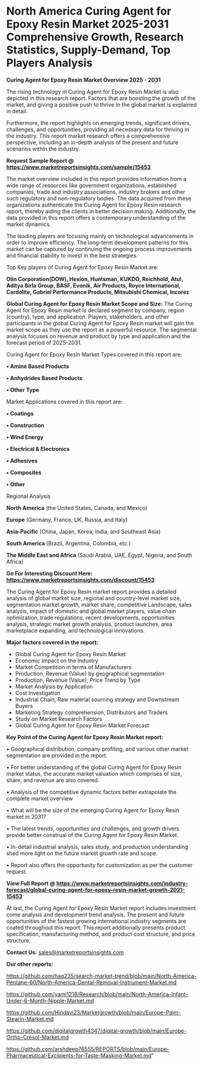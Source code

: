 # North America Curing Agent for Epoxy Resin Market 2025-2031 Comprehensive Growth, Research Statistics, Supply-Demand,  Top Players Analysis

<Strong> Curing Agent for Epoxy Resin Market Overview 2025 - 2031</strong>

The rising technology in Curing Agent for Epoxy Resin Market is also depicted in this research report. Factors that are boosting the growth of the market, and giving a positive push to thrive in the global market is explained in detail.

Furthermore, the report highlights on emerging trends, significant drivers, challenges, and opportunities, providing all necessary data for thriving in the industry. This report market research offers a comprehensive perspective, including an in-depth analysis of the present and future scenarios within the industry.

<strong>Request Sample Report @ <a href=https://www.marketreportsinsights.com/sample/15453>https://www.marketreportsinsights.com/sample/15453</a></strong>

The market overview included in this report provides information from a wide range of resources like government organizations, established companies, trade and industry associations, industry brokers and other such regulatory and non-regulatory bodies. The data acquired from these organizations authenticate the Curing Agent for Epoxy Resin research report, thereby aiding the clients in better decision making. Additionally, the data provided in this report offers a contemporary understanding of the market dynamics.

The leading players are focusing mainly on technological advancements in order to improve efficiency. The long-term development patterns for this market can be captured by continuing the ongoing process improvements and financial stability to invest in the best strategies.

Top Key players of Curing Agent for Epoxy Resin Market are:

<strong>Olin Corporation(DOW), Hexion, Huntsman, KUKDO, Reichhold, Atul, Aditya Birla Group, BASF, Evonik, Air Products, Royce International, Cardolite, Gabriel Performance Products, Mitsubishi Chemical, Incorez</strong>

<strong><b>Global Curing Agent for Epoxy Resin Market Scope and Size:</b></strong>
The Curing Agent for Epoxy Resin market is declared segment by company, region (country), type, and application. Players, stakeholders, and other participants in the global Curing Agent for Epoxy Resin market will gain the market scope as they use the report as a powerful resource. The segmental analysis focuses on revenue and product by type and application and the forecast period of 2025-2031.

Curing Agent for Epoxy Resin Market Types covered in this report are:

<strong>• Amine Based Products

• Anhydrides Based Products

• Other Type</strong>

Market Applications covered in this report are:

<strong>• Coatings

• Construction

• Wind Energy

• Electrical & Electronics

• Adhesives

• Composites

• Other</strong> 

Regional Analysis

<strong>North America</strong> (the United States, Canada, and Mexico)

<strong>Europe</strong> (Germany, France, UK, Russia, and Italy)

<strong>Asia-Pacific</strong> (China, Japan, Korea, India, and Southeast Asia)

<strong>South America</strong> (Brazil, Argentina, Colombia, etc.)

<strong>The Middle East and Africa</strong> (Saudi Arabia, UAE, Egypt, Nigeria, and South Africa)

<strong>Go For Interesting Discount Here: <a href=https://www.marketreportsinsights.com/discount/15453>https://www.marketreportsinsights.com/discount/15453</a></strong>

The Curing Agent for Epoxy Resin market report provides a detailed analysis of global market size, regional and country-level market size, segmentation market growth, market share, competitive Landscape, sales analysis, impact of domestic and global market players, value chain optimization, trade regulations, recent developments, opportunities analysis, strategic market growth analysis, product launches, area marketplace expanding, and technological innovations.

<strong><b>Major factors covered in the report:</b></strong>
<ul>
  <li>Global Curing Agent for Epoxy Resin Market </li>
  <li>Economic Impact on the Industry</li>
  <li>Market Competition in terms of Manufacturers</li>
  <li>Production, Revenue (Value) by geographical segmentation</li>
  <li>Production, Revenue (Value), Price Trend by Type</li>
  <li>Market Analysis by Application</li>
  <li>Cost Investigation</li>
  <li>Industrial Chain, Raw material sourcing strategy and Downstream Buyers</li>
  <li>Marketing Strategy comprehension, Distributors and Traders</li>
  <li>Study on Market Research Factors</li>
  <li>Global Curing Agent for Epoxy Resin Market Forecast</li>
</ul>

<strong><b>Key Point of the Curing Agent for Epoxy Resin Market report:</b></strong>

• Geographical distribution, company profiling, and various other market segmentation are provided in the report.

• For better understanding of the global Curing Agent for Epoxy Resin market status, the accurate market valuation which comprises of size, share, and revenue are also covered.

• Analysis of the competitive dynamic factors better extrapolate the complete market overview

• What will be the size of the emerging Curing Agent for Epoxy Resin market in 2031?

• The latest trends, opportunities and challenges, and growth drivers provide better construal of the Curing Agent for Epoxy Resin Market.

• In-detail industrial analysis, sales study, and production understanding shed more light on the future market growth rate and scope.

• Report also offers the opportunity for customization as per the customer request.

<strong><b>View Full Report @ <a href=https://www.marketreportsinsights.com/industry-forecast/global-curing-agent-for-epoxy-resin-market-growth-2021-15453>https://www.marketreportsinsights.com/industry-forecast/global-curing-agent-for-epoxy-resin-market-growth-2021-15453</a></b></strong>


At last, the Curing Agent for Epoxy Resin Market report includes investment come analysis and development trend analysis. The present and future opportunities of the fastest growing international industry segments are coated throughout this report. This report additionally presents product specification, manufacturing method, and product cost structure, and price structure.

<strong>Contact Us:</strong>
sales@marketreportsinsights.com

<strong>Our other reports:</strong>

<a href=https://github.com/haq235/search-market-trend/blob/main/North-America-Pentane-60/North-America-Dental-Removal-Instrument-Market.md>https://github.com/haq235/search-market-trend/blob/main/North-America-Pentane-60/North-America-Dental-Removal-Instrument-Market.md</a>

<a href=https://github.com/yami1218/Research/blob/main/North-America-Infant-Under-6-Month-Nipple-Market.md>https://github.com/yami1218/Research/blob/main/North-America-Infant-Under-6-Month-Nipple-Market.md</a>

<a href=https://github.com/Hindavi23/Marketgrowth/blob/main/Europe-Palm-Stearin-Market.md>https://github.com/Hindavi23/Marketgrowth/blob/main/Europe-Palm-Stearin-Market.md</a>

<a href=https://github.com/digitalgrowth4347/digital-growth/blob/main/Europe-Ortho-Cresol-Market.md>https://github.com/digitalgrowth4347/digital-growth/blob/main/Europe-Ortho-Cresol-Market.md</a>

<a href=https://github.com/arshdeep76555/REPORTS/blob/main/Europe-Pharmaceutical-Excipients-for-Taste-Masking-Market.md>https://github.com/arshdeep76555/REPORTS/blob/main/Europe-Pharmaceutical-Excipients-for-Taste-Masking-Market.md</a>"
